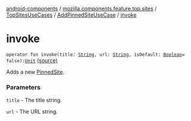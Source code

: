 [android-components](../../../index.md) / [mozilla.components.feature.top.sites](../../index.md) / [TopSitesUseCases](../index.md) / [AddPinnedSiteUseCase](index.md) / [invoke](./invoke.md)

# invoke

`operator fun invoke(title: `[`String`](https://kotlinlang.org/api/latest/jvm/stdlib/kotlin/-string/index.html)`, url: `[`String`](https://kotlinlang.org/api/latest/jvm/stdlib/kotlin/-string/index.html)`, isDefault: `[`Boolean`](https://kotlinlang.org/api/latest/jvm/stdlib/kotlin/-boolean/index.html)` = false): `[`Unit`](https://kotlinlang.org/api/latest/jvm/stdlib/kotlin/-unit/index.html) [(source)](https://github.com/mozilla-mobile/android-components/blob/master/components/feature/top-sites/src/main/java/mozilla/components/feature/top/sites/TopSitesUseCases.kt#L21)

Adds a new [PinnedSite](#).

### Parameters

`title` - The title string.

`url` - The URL string.